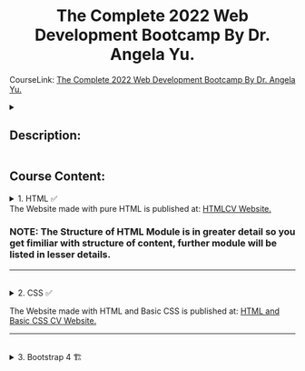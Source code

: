 <h1 align="center"> The Complete 2022 Web Development Bootcamp By Dr. Angela Yu. </h1>

CourseLink: <a href="https://www.udemy.com/course/the-complete-web-development-bootcamp/">The Complete 2022 Web Development Bootcamp By Dr. Angela Yu.</a>

<details>

<summary> <h2> Description: </h2> </summary>

Welcome to the Complete Web Development Bootcamp, the only course you need to learn to code and become a full-stack web developer. With 150,000+ ratings and a 4.8 average, my Web Development course is one of the HIGHEST RATED courses in the history of Udemy! 

At 65+ hours, this Web Development course is without a doubt the most comprehensive web development course available online. Even if you have zero programming experience, this course will take you from beginner to mastery.


<p align="center">

<img src = "https://user-images.githubusercontent.com/81550376/180720456-000f943e-4c35-4eb8-bdd2-d38fd97b8919.png">

</p>

</details>


## Course Content:

<details>

<summary>1. HTML ✅ </summary>
   	
	1.1 1_Introduction ✅

		1.1.1 1_HTMLIntro.html - ✅

		1.1.2 2_HTMLTagAnatomy.html - ✅

		1.1.3 3_What_will_we_build.html - ✅

		1.1.4 4_HTML_Boilerplate

			1.1.4.1 1_HTML-Personal_Site

				1.1.4.1.1 Index.html - ✅

		1.1.5 5_HTML_Structure

			1.1.5.1 1_HTML-Personal_Site

				1.1.5.1.1 Index.html - ✅

		1.1.6 6_HTML_Lists

			1.1.6.1 1_HTML-Personal_Site

				1.1.6.1.1 Index.html - ✅

		1.1.7 7_HTML_Images

			1.1.7.1 1_HTML-Personal_Site

				1.1.7.1.1 Index.html - ✅

		
		1.1.8 8_HTML_Anchors_&_Hyperlinks

			1.1.8.1 1_HTML-Personal_Site

				1.1.8.1.1 Index.html - ✅

				1.1.8.1.2 Hobbies.html - ✅

				1.1.8.1.3 Contact.html - ✅

-------------------------------------------------------------------------------		
	
	1.2 2_Intermediate - ⏳

		1.2.1 1_HTML_Tables

			1.2.1.1 1_HTML-Personal_Site

				1.2.1.1.1 Index.html - ✅

				1.2.1.1.2 Hobbies.html - ✅

				1.2.1.1.3 Contact.html - ✅

		1.2.2 2_HTML_Tables_Layout

			1.2.2.1 1_HTML-Personal_Site

				1.2.2.1.1 Index.html - ✅

				1.2.2.1.2 Hobbies.html - ✅

				1.2.2.1.3 Contact.html - ✅

		1.2.3 3_HTML_Tables_Challenge

			1.2.3.1 1_HTML-Personal_Site

				1.2.3.1.1 Index.html - ✅

				1.2.3.1.2 Hobbies.html - ✅

				1.2.3.1.3 Contact.html - ✅

		1.2.4 4_HTML_Forms

			1.2.4.1 1_HTML-Personal_Site

				1.2.4.1.1 Index.html - ✅

				1.2.4.1.2 Hobbies.html - ✅

				1.2.4.1.3 Contact.html - ✅		

		1.2.5 5_HTML_Contact_Forms

			1.2.5.1 1_HTML-Personal_Site

				1.2.5.1.1 Index.html - ✅

				1.2.5.1.2 Hobbies.html - ✅

				1.2.5.1.3 Contact.html - ✅		
				
	HTML_Code_PlayGround.html - ✅
	
</details>
The Website made with pure HTML is published at: <a href="https://prakash4844.github.io/HTMLCV/">HTMLCV Website.</a>
<br>

### NOTE: The Structure of HTML Module is in greater detail so you get fimiliar with structure of content, further module will be listed in lesser details. 

<hr>

<br>


<details>

<summary>2. CSS ✅ </summary>

	2.1 1_Introduction

		2.1.1 1_CSS_Inline_css - ✅

		2.1.2 2_CSS_Internal_css - ✅

		2.1.3 3_CSS_External_css - ✅

		2.1.4 4_CSS_Debug_CSS - ✅

		2.1.5 5_CSS_Syntex - ✅

		2.1.6 6_CSS_Selectors - ✅ 

		2.1.7 7_CSS_Classes_Vs_Ids - ✅

	2.2 2_Intermediate - ✅

		2.2.1 1_CSS-My-Site - ✅

		2.2.2 2_CSS-Fevicon - ✅

		2.2.3 3_CSS-HTML-Divs - ✅

		2.2.4 4_CSS-Box-Model - ✅

		2.2.5 5_CSS-Display_property - ✅

		2.2.6 6_Learn More About Web Design - ✅

		2.2.7 7_CSS-Static-&-Relative-Positioning - ✅

		2.2.8 8_CSS-Absolute-Positioning - ✅

		2.2.9 9_CSS-Center-Element - ✅

		2.2.10 10_CSS-Font-Family - ✅

		2.2.11 11_Learn More About Typography - ✅

		2.2.12 12_CSS-Site-Content - ✅

		2.2.13 13_CSS-Sizing - ✅

		2.2.14 14_Challenge_1 - ✅

		2.2.15 15_Challenge_2 - ✅

		2.2.16 16_Challenge_3 - ✅

		2.2.17 17_All_Challenge_and_background - ✅

		2.2.18 18_CSS_Float_and_Clear - ✅

		2.2.19 19_CSS_Final_Challenge - ✅

		2.2.20 20_CSS_Final_Challenge_Completed - ✅

		2.2.21 Optional_Practice - ✅

</details>

The Website made with HTML and Basic CSS is published at: <a href="https://prakash4844.github.io/Sample-CV-using-HTML-And-CSS/">HTML and Basic CSS CV Website.</a>
<br>
<hr>

<br>


<details>

<summary>3. Bootstrap 4 🏗 </summary>
	
	3.1 1_Introduction - ✅
		
		3.1.1 1_What_is_Bootstrap - ✅

		3.1.2 2_Install-Bootstrap - ✅

		3.1.3 3_Wireframing - ✅

		3.1.4 4_Bootstrap_Nevigation_bar - ✅

		3.1.5 5_What_will_we_make - ✅

		3.1.6 6_Tindog_starting_file - ✅

		3.1.7 7_Set-up_New_Project - ✅

		3.1.8 8_Bootstrap_grid - ✅

		3.1.9 9_Get_Correct_GFont_weight - ✅

		3.1.10 10_Tindog_grid - ✅

		3.1.11 11_CSS_order - ✅

		3.1.12 12_Bootstrap_Containers - ✅

		3.1.13 13_Bootstrap_Button&Font - ✅

		3.1.14 14_Styling_Our_Website_Challenges - ✅

		3.1.15 15_Bootstrap_Challenge_1 - ✅

		3.1.16 16_Bootstrap_Challenge_1_Solution - ✅
	
	3.2 2_Introduction
	
</details>
